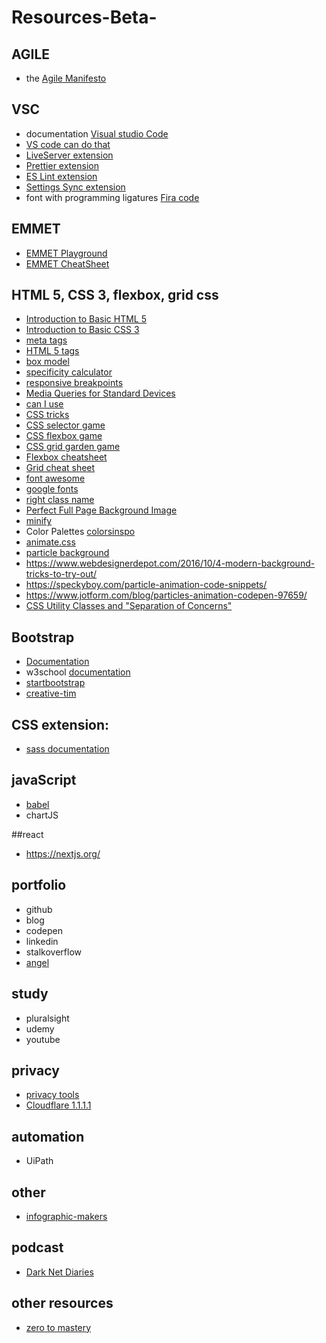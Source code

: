 # Resources-Beta-

## AGILE 
* the [Agile Manifesto](https://www.agilealliance.org/agile101/the-agile-manifesto/)
## VSC
* documentation [Visual studio Code](https://code.visualstudio.com/docs)
* [VS code can do that](https://vscodecandothat.com/)
* [LiveServer extension](https://marketplace.visualstudio.com/items?itemName=ritwickdey.LiveServer)
* [Prettier extension](https://marketplace.visualstudio.com/items?itemName=esbenp.prettier-vscode)
* [ES Lint extension](https://marketplace.visualstudio.com/items?itemName=dbaeumer.vscode-eslint)
* [Settings Sync extension](https://marketplace.visualstudio.com/items?itemName=Shan.code-settings-sync)
* font with programming ligatures [Fira code](https://github.com/tonsky/FiraCode/wiki/VS-Code-Instructions)
## EMMET
* [EMMET Playground](https://jsfiddle.net/)
* [EMMET CheatSheet](https://docs.emmet.io/cheat-sheet/)

## HTML 5, CSS 3, flexbox, grid css
* [Introduction to Basic HTML 5](www.freecodecamp.org/learn/responsive-web-design/basic-html-and-html5)
* [Introduction to Basic CSS 3](https://www.freecodecamp.org/learn/responsive-web-design/basic-css/)
* [meta tags](https://www.tutorialspoint.com/html/html_meta_tags.htm)
* [HTML 5 tags](https://www.htmlgoodies.com/tutorials/html5/new-tags-in-html5.html)
* [box model](https://developer.mozilla.org/en-US/docs/Learn/CSS/Building_blocks/The_box_model) 
* [specificity calculator](https://specificity.keegan.st/)
* [responsive breakpoints](https://www.freecodecamp.org/news/the-100-correct-way-to-do-css-breakpoints-88d6a5ba1862/)
* [Media Queries for Standard Devices](https://css-tricks.com/snippets/css/media-queries-for-standard-devices/)
* [can I use](https://caniuse.com/)
* [CSS tricks](https://css-tricks.com/almanac/)
* [CSS selector game](https://flukeout.github.io/)
* [CSS flexbox game](https://flexboxfroggy.com/)
* [CSS grid garden game](http://cssgridgarden.com/)
* [Flexbox cheatsheet](https://darekkay.com/dev/flexbox-cheatsheet.html)
* [Grid cheat sheet](http://grid.malven.co/)
* [font awesome](https://fontawesome.com/)
* [google fonts](https://fonts.google.com/)
* [right class name](https://9elements.com/bem-cheat-sheet/)
* [Perfect Full Page Background Image](https://css-tricks.com/perfect-full-page-background-image/)
* [minify](https://www.cleancss.com/css-minify/)
* Color Palettes [colorsinspo]( https://colorsinspo.com)
* [animate.css](https://daneden.github.io/animate.css/)
* [particle background](https://www.cssscript.com/tag/particle-system/)
* https://www.webdesignerdepot.com/2016/10/4-modern-background-tricks-to-try-out/
* https://speckyboy.com/particle-animation-code-snippets/
* https://www.jotform.com/blog/particles-animation-codepen-97659/
* [CSS Utility Classes and "Separation of Concerns"](https://adamwathan.me/css-utility-classes-and-separation-of-concerns/)


## Bootstrap
* [Documentation](https://getbootstrap.com/)
* w3school [documentation](https://www.w3schools.com/bootstrap4/)
* [startbootstrap](https://startbootstrap.com/)
* [creative-tim](https://www.creative-tim.com/)

## CSS extension:

 * [sass documentation](https://sass-lang.com/)

## javaScript
* [babel](https://babeljs.io/)
* chartJS

##react
* https://nextjs.org/

## portfolio
* github
* blog
* codepen
* linkedin
* stalkoverflow
* [angel](https://angel.co/)

## study
* pluralsight
* udemy
* youtube

## privacy
* [privacy tools](https://www.privacytools.io/)
* [Cloudflare 1.1.1.1](https://blog.cloudflare.com/announcing-1111/)

## automation
* UiPath

## other 
* [infographic-makers](ttps://buffer.com/library/infographic-makers)

## podcast
* [Dark Net Diaries](https://darknetdiaries.com/)

## other resources
* [zero to mastery](https://zero-to-mastery.github.io/resources/)


